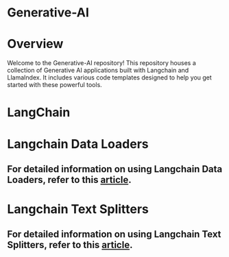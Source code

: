 # Generative-AI
  
# Overview
Welcome to the Generative-AI repository! This repository houses a collection of Generative AI applications built with Langchain and LlamaIndex. It includes various code templates designed to help you get started with these powerful tools.

# LangChain

# Langchain Data Loaders
## For detailed information on using Langchain Data Loaders, refer to this [article](https://www.analyticsvidhya.com/blog/2024/07/langchain-document-loaders/?utm_source=social%20&utm_medium=github).

# Langchain Text Splitters
## For detailed information on using Langchain Text Splitters, refer to this [article](https://www.analyticsvidhya.com/blog/2024/07/langchain-text-splitters/?utm_source=social&utm_medium=github).
